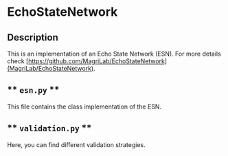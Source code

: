 # EchoStateNetwork

## Description

This is an implementation of an Echo State Network (ESN). For more details check [https://github.com/MagriLab/EchoStateNetwork](MagriLab/EchoStateNetwork).

## ** `esn.py` **
This file contains the class implementation of the ESN.

## ** `validation.py` **
Here, you can find different validation strategies. 


